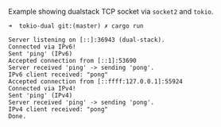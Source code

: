 Example showing dualstack TCP socket via `socket2` and `tokio`.

```
➜  tokio-dual git:(master) ✗ cargo run

Server listening on [::]:36943 (dual-stack).
Connected via IPv6!
Sent 'ping' (IPv6)
Accepted connection from [::1]:53690
Server received 'ping' -> sending 'pong'.
IPv6 client received: "pong"
Accepted connection from [::ffff:127.0.0.1]:55924
Connected via IPv4!
Sent 'ping' (IPv4)
Server received 'ping' -> sending 'pong'.
IPv4 client received: "pong"
Done.
```